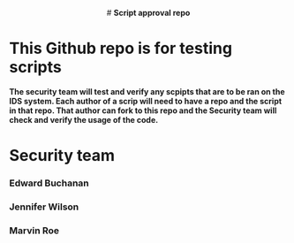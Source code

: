 <p align="center">
# <b>Script approval repo<b>
    </p>


# This Github repo is for testing scripts

The security team will test and verify any scpipts that are to be ran on the IDS system. Each author of a scrip will need to have a repo and the script in that repo. That author can fork to this repo and the Security team will check and verify the usage of the code.


# Security team
### Edward Buchanan
### Jennifer Wilson
### Marvin Roe



